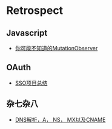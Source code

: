 # Retrospect

## Javascript
* [你可能不知道的MutationObserver](https://github.com/MinweiShen/retrospect/issues/2)

## OAuth
* [SSO项目总结](https://github.com/MinweiShen/retrospect/issues/1)

## 杂七杂八
* [DNS解析，A， NS， MX以及CNAME](https://github.com/MinweiShen/retrospect/issues/4)
